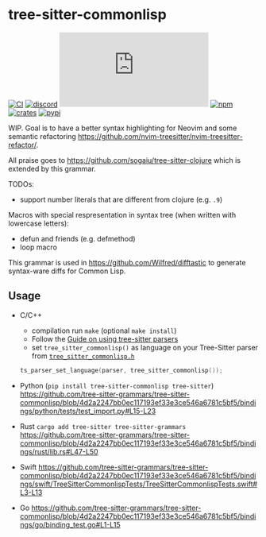 # tree-sitter-commonlisp

[![CI][ci]](https://github.com/tree-sitter-grammars/tree-sitter-commonlisp/actions/workflows/ci.yml)
[![discord][discord]](https://discord.gg/w7nTvsVJhm)
[![matrix][matrix]](https://matrix.to/#/#tree-sitter-chat:matrix.org)
[![npm][npm]](https://www.npmjs.com/package/tree-sitter-commonlisp)
[![crates][crates]](https://crates.io/crates/tree-sitter-commonlisp)
[![pypi][pypi]](https://pypi.org/project/tree-sitter-commonlisp)

WIP. Goal is to have a better syntax highlighting for Neovim
and some semantic refactoring https://github.com/nvim-treesitter/nvim-treesitter-refactor/.

All praise goes to https://github.com/sogaiu/tree-sitter-clojure which is extended by this grammar.

TODOs:

- support number literals that are different from clojure (e.g. `.9`)

Macros with special respresentation in syntax tree (when written with lowercase letters):

- defun and friends (e.g. defmethod)
- loop macro

This grammar is used in https://github.com/Wilfred/difftastic to generate syntax-ware diffs for Common Lisp.

## Usage

- C/C++
   - compilation run `make` (optional `make install`)
   - Follow the [Guide on using tree-sitter parsers](https://tree-sitter.github.io/tree-sitter/using-parsers/1-getting-started.html#getting-started)
   - set `tree_sitter_commonlisp()` as language on your Tree-Sitter parser from [`tree_sitter_commonlisp.h`](https://github.com/tree-sitter-grammars/tree-sitter-commonlisp/blob/4d2a2247bb0ec117193ef33e3ce546a6781c5bf5/bindings/c/tree-sitter-commonlisp.h#L10-L10)
    ```c
    ts_parser_set_language(parser, tree_sitter_commonlisp());
     ```

- Python (`pip install tree-sitter-commonlisp tree-sitter`)
  https://github.com/tree-sitter-grammars/tree-sitter-commonlisp/blob/4d2a2247bb0ec117193ef33e3ce546a6781c5bf5/bindings/python/tests/test_import.py#L15-L23
- Rust `cargo add tree-sitter tree-sitter-grammars`
  https://github.com/tree-sitter-grammars/tree-sitter-commonlisp/blob/4d2a2247bb0ec117193ef33e3ce546a6781c5bf5/bindings/rust/lib.rs#L47-L50
- Swift
  https://github.com/tree-sitter-grammars/tree-sitter-commonlisp/blob/4d2a2247bb0ec117193ef33e3ce546a6781c5bf5/bindings/swift/TreeSitterCommonlispTests/TreeSitterCommonlispTests.swift#L3-L13
- Go
  https://github.com/tree-sitter-grammars/tree-sitter-commonlisp/blob/4d2a2247bb0ec117193ef33e3ce546a6781c5bf5/bindings/go/binding_test.go#L1-L15

[ci]: https://img.shields.io/github/actions/workflow/status/tree-sitter-grammars/tree-sitter-commonlisp/ci.yml?logo=github&label=CI
[discord]: https://img.shields.io/discord/1063097320771698699?logo=discord&label=discord
[matrix]: https://img.shields.io/matrix/tree-sitter-chat%3Amatrix.org?logo=matrix&label=matrix
[npm]: https://img.shields.io/npm/v/tree-sitter-commonlisp?logo=npm
[crates]: https://img.shields.io/crates/v/tree-sitter-commonlisp?logo=rust
[pypi]: https://img.shields.io/pypi/v/tree-sitter-commonlisp?logo=pypi&logoColor=ffd242
